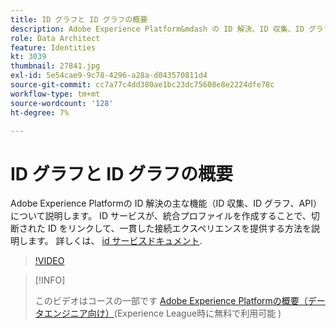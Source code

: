 ```yaml
---
title: ID グラフと ID グラフの概要
description: Adobe Experience Platform&mdash の ID 解決、ID 収集、ID グラフ、API の主な機能について説明します。 ID サービスが、統合プロファイルを作成することで、切断された ID をリンクして、一貫した接続エクスペリエンスを提供する方法を説明します。
role: Data Architect
feature: Identities
kt: 3039
thumbnail: 27841.jpg
exl-id: 5e54cae9-9c78-4296-a28a-d043570811d4
source-git-commit: cc7a77c4dd380ae1bc23dc75608e8e2224dfe78c
workflow-type: tm+mt
source-wordcount: '128'
ht-degree: 7%

---
```


# ID グラフと ID グラフの概要

Adobe Experience Platformの ID 解決の主な機能（ID 収集、ID グラフ、API）について説明します。 ID サービスが、統合プロファイルを作成することで、切断された ID をリンクして、一貫した接続エクスペリエンスを提供する方法を説明します。 詳しくは、 [id サービスドキュメント](https://experienceleague.adobe.com/docs/experience-platform/identity/home.html?lang=ja).

>[!VIDEO](https://video.tv.adobe.com/v/27841?quality=12&learn=on)

>[!INFO]
>
> このビデオはコースの一部です [Adobe Experience Platformの概要（データエンジニア向け）](https://experienceleague.adobe.com/?recommended=ExperiencePlatform-D-1-2020.2)(Experience League時に無料で利用可能 )

